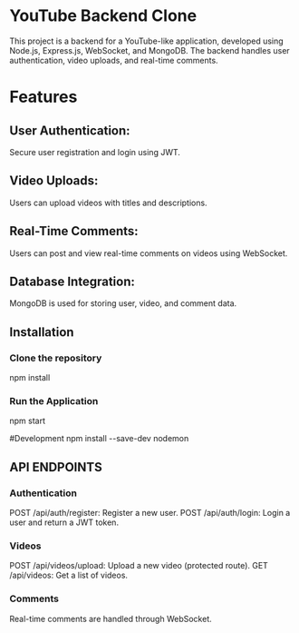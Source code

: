 # YouTube Backend Clone
This project is a backend for a YouTube-like application, developed using Node.js, Express.js, WebSocket, and MongoDB. The backend handles user authentication,
video uploads, and real-time comments.

# Features
## User Authentication: 
Secure user registration and login using JWT.
## Video Uploads:
Users can upload videos with titles and descriptions.
## Real-Time Comments: 
Users can post and view real-time comments on videos using WebSocket.
## Database Integration:
MongoDB is used for storing user, video, and comment data.

## Installation
### Clone the repository

npm install

### Run the Application
npm start

#Development
npm install --save-dev nodemon

## API ENDPOINTS

### Authentication
POST  /api/auth/register: Register a new user.
POST /api/auth/login: Login a user and return a JWT token.

### Videos
POST /api/videos/upload: Upload a new video (protected route).
GET /api/videos: Get a list of videos.

### Comments
Real-time comments are handled through WebSocket.


